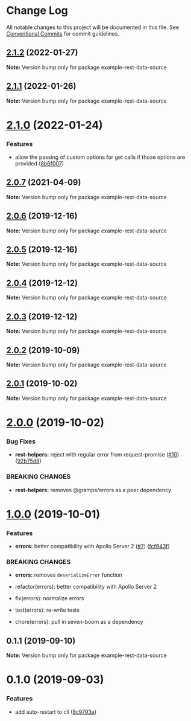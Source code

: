 # Change Log

All notable changes to this project will be documented in this file.
See [Conventional Commits](https://conventionalcommits.org) for commit guidelines.

## [2.1.2](https://github.com/gramps-graphql/gramps/compare/example-rest-data-source@2.1.1...example-rest-data-source@2.1.2) (2022-01-27)

**Note:** Version bump only for package example-rest-data-source






## [2.1.1](https://github.com/gramps-graphql/gramps/compare/example-rest-data-source@2.1.0...example-rest-data-source@2.1.1) (2022-01-26)

**Note:** Version bump only for package example-rest-data-source





# [2.1.0](https://github.com/gramps-graphql/gramps/compare/example-rest-data-source@2.0.7...example-rest-data-source@2.1.0) (2022-01-24)


### Features

* allow the passing of custom options for get calls if those options are provided ([8b6f007](https://github.com/gramps-graphql/gramps/commit/8b6f007))






## [2.0.7](https://github.com/gramps-graphql/gramps/compare/example-rest-data-source@2.0.6...example-rest-data-source@2.0.7) (2021-04-09)

**Note:** Version bump only for package example-rest-data-source





## [2.0.6](https://github.com/gramps-graphql/gramps/compare/example-rest-data-source@2.0.5...example-rest-data-source@2.0.6) (2019-12-16)

**Note:** Version bump only for package example-rest-data-source





## [2.0.5](https://github.com/gramps-graphql/gramps/compare/example-rest-data-source@2.0.4...example-rest-data-source@2.0.5) (2019-12-16)

**Note:** Version bump only for package example-rest-data-source





## [2.0.4](https://github.com/gramps-graphql/gramps/compare/example-rest-data-source@2.0.3...example-rest-data-source@2.0.4) (2019-12-12)

**Note:** Version bump only for package example-rest-data-source





## [2.0.3](https://github.com/gramps-graphql/gramps/compare/example-rest-data-source@2.0.2...example-rest-data-source@2.0.3) (2019-12-12)

**Note:** Version bump only for package example-rest-data-source





## [2.0.2](https://github.com/gramps-graphql/gramps/compare/example-rest-data-source@2.0.1...example-rest-data-source@2.0.2) (2019-10-09)

**Note:** Version bump only for package example-rest-data-source





## [2.0.1](https://github.com/gramps-graphql/gramps/compare/example-rest-data-source@2.0.0...example-rest-data-source@2.0.1) (2019-10-02)

**Note:** Version bump only for package example-rest-data-source





# [2.0.0](https://github.com/gramps-graphql/gramps/compare/example-rest-data-source@1.0.0...example-rest-data-source@2.0.0) (2019-10-02)


### Bug Fixes

* **rest-helpers:** reject with regular error from request-promise ([#10](https://github.com/gramps-graphql/gramps/issues/10)) ([92b75d8](https://github.com/gramps-graphql/gramps/commit/92b75d8))


### BREAKING CHANGES

* **rest-helpers:** removes @gramps/errors as a peer dependency





# [1.0.0](https://github.com/gramps-graphql/gramps/compare/example-rest-data-source@0.1.1...example-rest-data-source@1.0.0) (2019-10-01)


### Features

* **errors:** better compatibility with Apollo Server 2 ([#7](https://github.com/gramps-graphql/gramps/issues/7)) ([fcf643f](https://github.com/gramps-graphql/gramps/commit/fcf643f))


### BREAKING CHANGES

* **errors:** removes `deserializeError` function

* refactor(errors): better compatibility with Apollo Server 2

* fix(errors): normalize errors

* test(errors): re-write tests

* chore(errors): pull in seven-boom as a dependency





## 0.1.1 (2019-09-10)

**Note:** Version bump only for package example-rest-data-source





# 0.1.0 (2019-09-03)


### Features

* add auto-restart to cli ([8c9793a](https://github.com/gramps-graphql/gramps-monorepo/commit/8c9793a))

